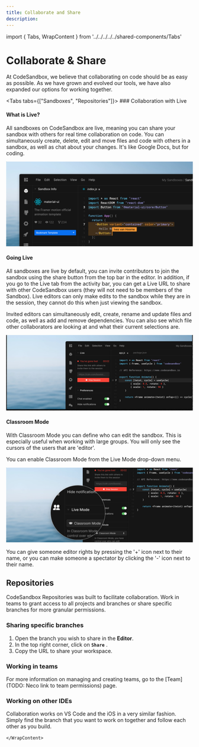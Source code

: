 ```yaml
---
title: Collaborate and Share
description:
---
```


import { Tabs, WrapContent } from '../../../../../shared-components/Tabs'

# Collaborate & Share
At CodeSandbox, we believe that collaborating on code should be as easy as possible. As we have grown and evolved our tools, we have also expanded our options for working together. 

<Tabs tabs={["Sandboxes", "Repositories"]}>
    <WrapContent>
      ### Collaboration with Live
#### What is Live?
All sandboxes on CodeSandbox are live, meaning you can share your sandbox with
others for real time collaboration on code. You can simultaneously create,
delete, edit and move files and code with others in a sandbox, as well as chat
about your changes. It's like Google Docs, but for coding.

![Live mode](../images/live-screenshot.jpg?v1)
      <br/>

#### Going Live
All sandboxes are live by default, you can invite contributors to join the
sandbox using the share button from the top bar in the editor. In addition, if
you go to the Live tab from the activity bar, you can get a Live URL to share with
other CodeSandbox users (they will not need to be members of the Sandbox). 
Live editors can only make edits to the sandbox while they are in the
session, they cannot do this when just viewing the sandbox.

Invited editors can simultaneously edit, create, rename and update files and
code, as well as add and remove dependencies. You can also see which file other
collaborators are looking at and what their current selections are.

![Going Live](../images/live-live.jpg)
      <br/>

#### Classroom Mode
With Classroom Mode you can define who can edit the sandbox. This is especially
useful when working with large groups. You will only see the cursors of the
users that are 'editor'.

You can enable Classroom Mode from the Live Mode drop-down menu.

![Classroom mode](../images/live-classroom.jpg)

You can give someone editor rights by pressing the '+' icon next to their name,
or you can make someone a spectator by clicking the '-' icon next to their name.
    </WrapContent>
    <WrapContent>    
## Repositories
 
CodeSandbox Repositories was built to facilitate collaboration. Work in teams to grant access to all projects and branches or share specific branches for more granular permissions.

### Sharing specific branches
1. Open the branch you wish to share in the **Editor**.
2. In the top right corner, click on **`Share`** .
3. Copy the URL to share your workspace.


### Working in teams

For more information on managing and creating teams, go to the [Team](TODO: Neco link to team permissions) page.

### Working on other IDEs

Collaboration works on VS Code and the iOS in a very similar fashion. Simply find the branch that you want to work on together and follow each other as you build.

    </WrapContent>
</Tabs>


